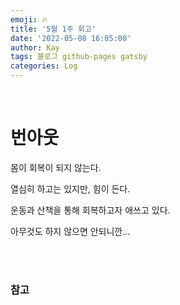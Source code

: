 ```yaml
---
emoji: 🔥
title: '5월 1주 회고'
date: '2022-05-08 16:05:00'
author: Kay
tags: 블로그 github-pages gatsby
categories: Log
---
```


<br>

# 번아웃

몸이 회복이 되지 않는다.

열심히 하고는 있지만, 힘이 든다.

운동과 산책을 통해 회복하고자 애쓰고 있다.

아무것도 하지 않으면 안되니깐...

<br>
<br>

### 참고

```toc

```
